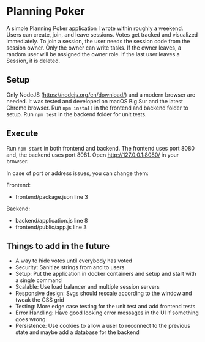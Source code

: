 # Planning Poker
A simple Planning Poker application I wrote within roughly a weekend.
Users can create,  join, and leave sessions. Votes get tracked and visualized immediately. To join a session, the user needs the session code from the session owner. Only the owner can write tasks. If the owner leaves, a random user will be assigned the owner role. If the last user leaves a Session, it is deleted.

## Setup

Only NodeJS (https://nodejs.org/en/download/) and a modern browser are needed.
It was tested and developed on macOS Big Sur and the latest Chrome browser. Run `npm install` in the frontend and backend folder to setup.
Run `npm test` in the backend folder for unit tests.

## Execute

Run `npm start` in both frontend and backend.
The frontend uses port 8080 and, the backend uses port 8081.
Open http://127.0.0.1:8080/ in your browser.

In case of port or address issues, you can change them:

Frontend: 
- frontend/package.json line 3

Backend: 
- backend/application.js line 8
- frontend/public/app.js line 3

## Things to add in the future
- A way to hide votes until everybody has voted
- Security: Sanitize strings from and to users
- Setup: Put the application in docker containers and setup and start with a single command
- Scalable: Use load balancer and multiple session servers
- Responsive design:  Svgs should rescale according to the window and tweak the CSS grid
- Testing: More edge case testing for the unit test and add frontend tests
- Error Handling: Have good looking error messages in the UI if something goes wrong
- Persistence: Use cookies to allow a user to reconnect to the previous state and maybe add a database for the backend
